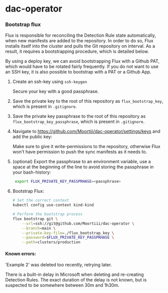 # dac-operator

### Bootstrap flux

Flux is responsible for reconciling the Detection Rule state automatically, when new manifests are added to the repository. In order to do so, Flux installs itself into the cluster and pulls the Git repository on interval. As a result, it requires a bootstrapping procedure, which is detailed below.

By using a deploy key, we can avoid bootstrapping Flux with a Github PAT, which would have to be rotated fairly frequently. If you do not want to use an SSH key, it is also possible to bootstrap with a PAT or a Github App.

1.  Create an ssh-key using `ssh-keygen`

    Secure your key with a good passphrase.

2.  Save the private key to the root of this repository as `flux_bootstrap_key`, which is present in `.gitignore`.

3.  Save the private key passphrase to the root of this repository as `flux_bootstrap_key_passphrase`, which is present in `.gitignore`.

4.  Navigate to https://github.com/Moortiii/dac-operator/settings/keys and add the public key:

    Make sure to give it write-permissions to the repository, otherwise Flux won't have permission to push the sync manifests as it needs to.

5.  (optional) Export the passphrase to an environment variable, use a space at the beginning of the line to avoid storing the passphrase in your bash-history:

    ```bash
     export FLUX_PRIVATE_KEY_PASSPRHASE=<passphrase>
    ```

6.  Bootstrap Flux:

    ```bash
    # Set the correct context
    kubectl config use-context kind-kind

    # Perform the bootstrap process
    flux bootstrap git \
        --url=ssh://git@github.com/Moortiii/dac-operator \
        --branch=main \
        --private-key-file=./flux_bootstrap_key \
        --password=$FLUX_PRIVATE_KEY_PASSPRHASE \
        --path=clusters/production
    ```

#### Known errors:

'Example 2' was deleted too recently, retrying later.

There is a built-in delay in Microsoft when deleting and re-creating Detection Rules. The exact duration of the delay is not known, but is suspected to be somewhere between 30m and 1h30m.
